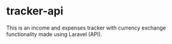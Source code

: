 # tracker-api
This is an income and expenses tracker with currency exchange functionality made using Laravel (API).
